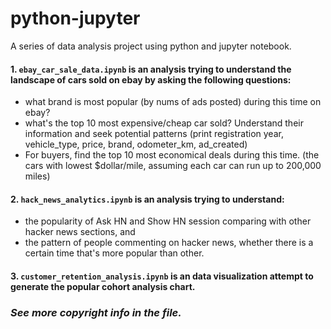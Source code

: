 # python-jupyter
A series of data analysis project using python and jupyter notebook.

####  1. `ebay_car_sale_data.ipynb` is an analysis trying to understand the landscape of cars sold on ebay by asking the following questions:

- what brand is most popular (by nums of ads posted) during this time on ebay?
- what's the top 10 most expensive/cheap car sold? Understand their information and seek potential patterns (print registration year, vehicle_type, price, brand, odometer_km, ad_created)
- For buyers, find the top 10 most economical deals during this time. (the cars with lowest $dollar/mile, assuming each car can run up to 200,000 miles)

####  2. `hack_news_analytics.ipynb` is an analysis trying to understand:
- the popularity of Ask HN and Show HN session comparing with other hacker news sections, and 
- the pattern of people commenting on hacker news, whether there is a certain time that's more popular than other.

#### 3.  `customer_retention_analysis.ipynb` is an data visualization attempt to generate the popular cohort analysis chart.

### _See more copyright info in the file._

